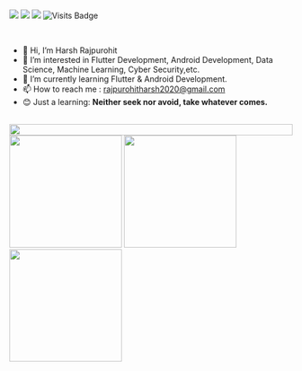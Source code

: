 <br/>

[<img src = "https://img.shields.io/badge/youtube-%23EE0000.svg?&style=for-the-badge&logo=youtube&logoColor=white">](https://www.youtube.com/@harshRajpurohit)
[<img src="https://img.shields.io/badge/linkedin-%230077B5.svg?&style=for-the-badge&logo=linkedin&logoColor=white" />](https://www.linkedin.com/in/harsh-rajpurohit-9988101b9) 
[<img src="https://img.shields.io/badge/gmail-%230077B5.svg?&style=for-the-badge&logo=gmail&logoColor=white&color=orange">](mailto:rajpurohitharsh2020@gmail.com) 
![Visits Badge](https://badges.pufler.dev/visits/HarshAndroid/HarshAndroid?style=for-the-badge)

<br/>

- 👋 Hi, I’m Harsh Rajpurohit
- 👀 I’m interested in Flutter Development, Android Development, Data Science, Machine Learning, Cyber Security,etc.
- 🌱 I’m currently learning Flutter & Android Development.
- 📫 How to reach me : rajpurohitharsh2020@gmail.com
- 😊 Just a learning: **Neither seek nor avoid, take whatever comes.**

<br/>

<img src="https://i.imgur.com/dBaSKWF.gif" height="20" width="100%">
<img src="https://github-readme-stats-sigma-five.vercel.app/api?username=HarshAndroid&show_icons=true&count_private=true" height=200  />
<img src="https://github-readme-streak-stats.herokuapp.com/?user=HarshAndroid&count_private=true"  height=200/>
<img src="https://github-readme-stats-sigma-five.vercel.app/api/top-langs/?username=HarshAndroid&hide=TeX,OpenEdge%20ABL&layout=compact&show_icons=true&count_private=true" height=200/>


